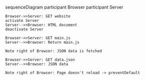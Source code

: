 sequenceDiagram
    participant Browser
    participant Server

    Browser->>Server: GET website
    activate Server
    Server-->>Browser: HTML document
    deactivate Server

    Browser->>Server: GET main.js
    Server-->>Browser: Return main.js

    Note right of Browser: JSON data is fetched

    Browser->>Server: GET data.json
    Server-->>Browser: JSON data

    Note right of Browser: Page doesn't reload -> preventDefault
    